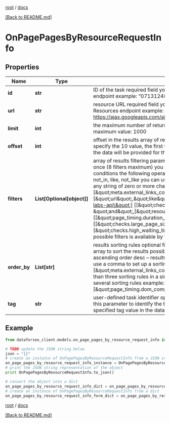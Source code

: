 [root](./../ "root") / [docs](./ "docs")

[[Back to README.md]](./../README.md "[Back to README.md]")

# OnPagePagesByResourceRequestInfo

## Properties

Name | Type | Description | Notes
------------ | ------------- | ------------- | -------------
**id** | **str** | ID of the task required field you can get this ID in the response of the Task POST endpoint example: “07131248-1535-0216-1000-17384017ad04” | [optional]
**url** | **str** | resource URL required field you can get this URL in the response of the Resources endpoint example: https://ajax.googleapis.com/ajax/libs/jquery/1.12.4/jquery.min.js | [optional]
**limit** | **int** | the maximum number of returned pages optional field default value: 100 maximum value: 1000 | [optional]
**offset** | **int** | offset in the results array of returned pages optional field default value: 0 if you specify the 10 value, the first ten pages in the results array will be omitted and the data will be provided for the successive pages | [optional]
**filters** | **List[Optional[object]]** | array of results filtering parameters optional field you can add several filters at once (8 filters maximum) you should set a logical operator and, or between the conditions the following operators are supported: regex, &lt;, &lt;&#x3D;, &gt;, &gt;&#x3D;, &#x3D;, &lt;&gt;, in, not_in, like, not_like you can use the % operator with like and not_like to match any string of zero or more characters example: [\&quot;meta.external_links_count\&quot;,\&quot;&lt;&#x3D;\&quot;,50][\&quot;url\&quot;,\&quot;like\&quot;,\&quot;https://dataforseo.com/apis/dataforseo-labs-api\&quot;] [[\&quot;checks.high_waiting_time\&quot;,\&quot;&#x3D;\&quot;,false], \&quot;and\&quot;,[\&quot;resource_type\&quot;,\&quot;&#x3D;\&quot;,\&quot;html\&quot;]] [[\&quot;page_timing.duration_time\&quot;,\&quot;&lt;\&quot;,100],\&quot;and\&quot;,[[\&quot;checks.large_page_size\&quot;,\&quot;&#x3D;\&quot;,false],\&quot;or\&quot;,[\&quot;checks.high_waiting_time\&quot;,\&quot;&#x3D;\&quot;,false]]] The full list of possible filters is available by this link. | [optional]
**order_by** | **List[str]** | results sorting rules optional field you can use the same values as in the filters array to sort the results possible sorting types: asc – results will be sorted in the ascending order desc – results will be sorted in the descending order you should use a comma to set up a sorting type example: [\&quot;meta.external_links_count,desc\&quot;] note that you can set no more than three sorting rules in a single request you should use a comma to separate several sorting rules example: [\&quot;page_timing.dom_complete,asc\&quot;,\&quot;size,desc\&quot;] | [optional]
**tag** | **str** | user-defined task identifier optional field the character limit is 255 you can use this parameter to identify the task and match it with the result you will find the specified tag value in the data object of the response | [optional]

## Example

```python
from dataforseo_client.models.on_page_pages_by_resource_request_info import OnPagePagesByResourceRequestInfo

# TODO update the JSON string below
json = "{}"
# create an instance of OnPagePagesByResourceRequestInfo from a JSON string
on_page_pages_by_resource_request_info_instance = OnPagePagesByResourceRequestInfo.from_json(json)
# print the JSON string representation of the object
print OnPagePagesByResourceRequestInfo.to_json()

# convert the object into a dict
on_page_pages_by_resource_request_info_dict = on_page_pages_by_resource_request_info_instance.to_dict()
# create an instance of OnPagePagesByResourceRequestInfo from a dict
on_page_pages_by_resource_request_info_form_dict = on_page_pages_by_resource_request_info.from_dict(on_page_pages_by_resource_request_info_dict)
```

  

[root](./../ "root") / [docs](./ "docs")

[[Back to README.md]](./../README.md "[Back to README.md]")